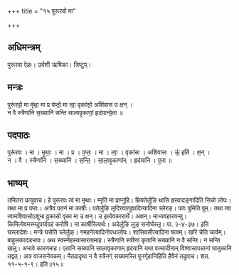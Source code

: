 +++
title = "१५ पुरूरवो मा"

+++
## अधिमन्त्रम्
पुरूरवा ऐळः। उर्वशी ऋषिका। त्रिष्टुप्।

## मन्त्रः
पुरू॑रवो॒ मा मृ॑था॒ मा प्र प॑प्तो॒ मा त्वा॒ वृका॑सो॒ अशि॑वास उ क्षन् ।  
न वै स्त्रैणा॑नि स॒ख्यानि॑ सन्ति सालावृ॒काणां॒ हृद॑यान्ये॒ता ॥

## पदपाठः
पुरू॑रवः । मा । मृ॒थाः॒ । मा । प्र । प॒प्तः॒ । मा । त्वा॒ । वृका॑सः । अशि॑वासः । ऊं॒ इति॑ । क्ष॒न् ।  
न । वै । स्त्रैणा॑नि । स॒ख्यानि॑ । स॒न्ति॒ । सा॒ला॒वृ॒काणा॑म् । हृद॑यानि । ए॒ता ॥

## भाष्यम्
तमितरा प्रत्युवाच। हे पुरूरवः त्वं मा मृथाः। म्मृतिं मा प्राप्नुहि। म्रियतेर्लुङि थासि ह्रस्वादङ्गादिति सिचो लोपः। तथा मा प्र पप्तः। अत्रैव पतनं मा कार्षीः। पतेर्लुङि लृदित्त्वात्पुषादित्यादिना च्लेरङ्। पतः पुमिति पुम्। तथा त्वा त्वामशिवासोऽशुभा व्रुकासो वृका मा उ क्षन्। उ इत्येवकारार्थे। अक्षन्। माभ्यवहारयन्तु। किमित्येवमस्मदुपर्याग्रहं करोषि। मा कार्षीरित्यर्थः। अदेर्लुङि लुङ् सनोर्घस्लृ। पा. २-४-३७। इति घस्लादेशः। मन्त्रे घसेति च्लेर्लुक्। गमहनेत्यादिनोपधालोपः। शासिवसीत्यादिना षत्वम्। खरि चेति चर्त्वम्। बाहुलकादडभावः। अथ स्वस्नेहस्यासारतामाह। स्त्रैणानि स्त्रीणां कृतानि सख्यानि न वै सन्ति। न सन्ति खलु। अभावे कारणमाह। एतानि सख्यानि सालावृकाणाम् हृदयानि यथा वत्सादीनाम् विश्वासापन्नानां घातुकानि तद्वत्। अत्र वाजसनेयकम्। मैतदादृथा न वै स्त्रैनग्ं सख्यमस्ति पुनर्गृहानिहिति हैवैनं तदुवाच। शत. ११-५-१-९। इति॥१५॥